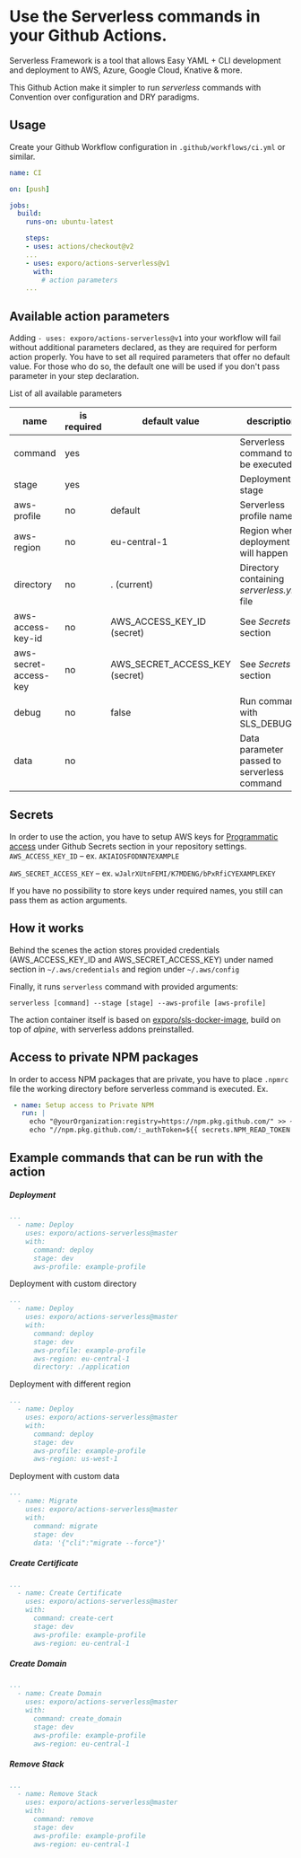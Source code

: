 Use the Serverless commands in your Github Actions.
============================================

Serverless Framework is a tool that allows Easy YAML + CLI development and deployment to AWS, Azure, Google Cloud, Knative & more.

This Github Action make it simpler to run *serverless* commands with Convention over configuration and DRY paradigms.


Usage
-----

Create your Github Workflow configuration in `.github/workflows/ci.yml` or similar.

```yaml
name: CI

on: [push]

jobs:
  build:
    runs-on: ubuntu-latest

    steps:
    - uses: actions/checkout@v2
    ...
    - uses: exporo/actions-serverless@v1
      with:
        # action parameters
    ...
```

Available action parameters
-----------------------

Adding `- uses: exporo/actions-serverless@v1` into your workflow will fail without additional parameters declared, as they are required for perform action properly.
You have to set all required parameters that offer no default value. For those who do so, the default one will be
used if you don't pass parameter in your step declaration.

List of all available parameters

|name                   |is required   	| default value                 | description                                   |   	
|---	                |---	        |---	                        |---	                                        |
| command  	            | yes           |   	                        | Serverless command to be executed  	        |
| stage 	            | yes 	        |   	                        | Deployment stage  	                        |
| aws-profile  	        | no  	        | default  	                    | Serverless profile name  	                    |
| aws-region  	        | no  	        | eu-central-1                  | Region where deployment will happen  	        |
| directory 	        | no  	        | . (current)                   | Directory containing *serverless.yml* file  	|
| aws-access-key-id 	| no  	        | AWS_ACCESS_KEY_ID (secret)    | See *Secrets* section  	                    |
| aws-secret-access-key | no  	        | AWS_SECRET_ACCESS_KEY (secret)| See *Secrets* section 	                    |
| debug                 | no            | false                         | Run command with SLS_DEBUG=*                  |
| data                  | no            |                               | Data parameter passed to serverless command   |


Secrets
-------------------------------------------
In order to use the action, you have to setup AWS keys for [Programmatic access][programatic-access]
under Github Secrets section in your repository settings.
`AWS_ACCESS_KEY_ID` – ex. `AKIAIOSFODNN7EXAMPLE`

`AWS_SECRET_ACCESS_KEY` – ex. `wJalrXUtnFEMI/K7MDENG/bPxRfiCYEXAMPLEKEY`

If you have no possibility to store keys under required names, you still can pass them
as action arguments.

How it works
-------------------------------------------
Behind the scenes the action stores provided credentials (AWS_ACCESS_KEY_ID and AWS_SECRET_ACCESS_KEY) 
under named section in `~/.aws/credentials` and region under `~/.aws/config`

Finally, it runs `serverless` command with provided arguments:

```shell script
serverless [command] --stage [stage] --aws-profile [aws-profile]
```

The action container itself is based on [exporo/sls-docker-image](https://github.com/exporo/sls-docker-image),
build on top of *alpine*, with serverless addons preinstalled.

Access to private NPM packages
--------------------------------------
In order to access NPM packages that are private, you have to place  `.npmrc` file 
 the working directory before serverless command is executed. Ex.
 
 ```yaml
  - name: Setup access to Private NPM
    run: |
      echo "@yourOrganization:registry=https://npm.pkg.github.com/" >> ~/.npmrc
      echo "//npm.pkg.github.com/:_authToken=${{ secrets.NPM_READ_TOKEN }}" >> ~/.npmrc
```

Example commands that can be run with the action
--------------------------------------

##### Deployment
```yaml
...
  - name: Deploy
    uses: exporo/actions-serverless@master
    with:
      command: deploy
      stage: dev
      aws-profile: example-profile
```

Deployment with custom directory
```yaml
...
  - name: Deploy
    uses: exporo/actions-serverless@master
    with:
      command: deploy
      stage: dev
      aws-profile: example-profile
      aws-region: eu-central-1
      directory: ./application
```


Deployment with different region
```yaml
...
  - name: Deploy
    uses: exporo/actions-serverless@master
    with:
      command: deploy
      stage: dev
      aws-profile: example-profile
      aws-region: us-west-1
```

Deployment with custom data
```yaml
...
  - name: Migrate
    uses: exporo/actions-serverless@master
    with:
      command: migrate
      stage: dev
      data: '{"cli":"migrate --force"}'
```

##### Create Certificate
```yaml
...
  - name: Create Certificate
    uses: exporo/actions-serverless@master
    with:
      command: create-cert
      stage: dev
      aws-profile: example-profile
      aws-region: eu-central-1
```

##### Create Domain
```yaml
...
  - name: Create Domain
    uses: exporo/actions-serverless@master
    with:
      command: create_domain
      stage: dev
      aws-profile: example-profile
      aws-region: eu-central-1
```

##### Remove Stack
```yaml
...
  - name: Remove Stack
    uses: exporo/actions-serverless@master
    with:
      command: remove
      stage: dev
      aws-profile: example-profile
      aws-region: eu-central-1
```


[programatic-access]: https://docs.aws.amazon.com/general/latest/gr/aws-sec-cred-types.html#access-keys-and-secret-access-keys
